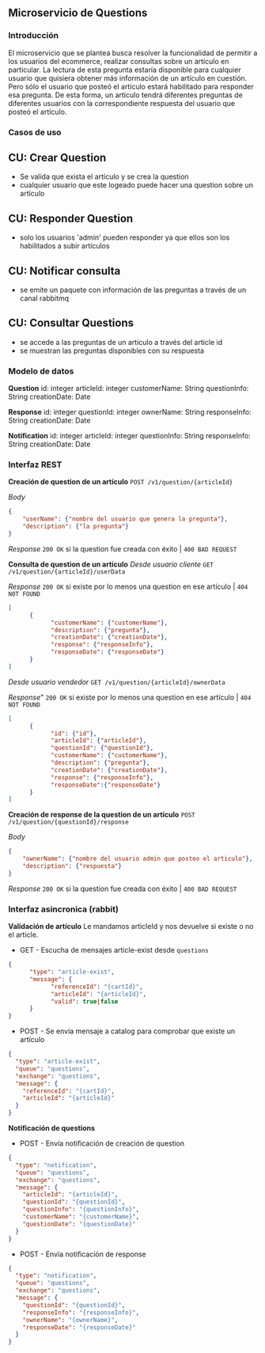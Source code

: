 ## Microservicio de Questions

### Introducción

El microservicio que se plantea busca resolver la funcionalidad de permitir a los usuarios del ecommerce, realizar consultas sobre un artículo en particular. La lectura de esta pregunta estaría disponible para cualquier usuario que quisiera obtener más información de un artículo en cuestión. Pero sólo el usuario que posteó el artículo estará habilitado para responder esa pregunta. De esta forma, un artículo tendrá diferentes preguntas de diferentes usuarios con la correspondiente respuesta del usuario que posteó el artículo.

### Casos de uso

## CU: Crear Question

- Se valida que exista el artículo y se crea la question
- cualquier usuario que este logeado puede hacer una question sobre un artículo

## CU: Responder Question

- solo los usuarios 'admin' pueden responder ya que ellos son los habilitados a subir artículos

## CU: Notificar consulta

- se emite un paquete con información de las preguntas a través de un canal rabbitmq

## CU: Consultar Questions

- se accede a las preguntas de un artículo a través del article id
- se muestran las preguntas disponibles con su respuesta

### Modelo de datos

**Question**
id: integer
articleId: integer
customerName: String
questionInfo: String
creationDate: Date

**Response**
id: integer
questionId: integer
ownerName: String
responseInfo: String
creationDate: Date

**Notification**
id: integer
articleId: integer
questionInfo: String
responseInfo: String
creationDate: Date

### Interfaz REST

**Creación de question de un artículo**
`POST /v1/question/{articleId}`

_Body_

```json
{
	"userName": {"nombre del usuario que genera la pregunta"},
	"description": {"la pregunta"}
}
```

_Response_
`200 OK` si la question fue creada con éxito | `400 BAD REQUEST`

**Consulta de question de un artículo**
_Desde usuario cliente_
`GET /v1/question/{articleId}/userData`

_Response_
`200 OK` si existe por lo menos una question en ese artículo | `404 N0T FOUND`

```json
[
      {
            "customerName": {"customerName"},
            "description": {"pregunta"},
            "creationDate": {"creationDate"},
            "response": {"responseInfo"},
            "responseDate": {"responseDate"}
      }
]
```

_Desde usuario vendedor_
`GET /v1/question/{articleId}/ownerData`

_Response_"
`200 OK` si existe por lo menos una question en ese artículo | `404 NOT FOUND`

```json
[
      {
            "id": {"id"},
            "articleId": {"articleId"},
            "questionId": {"questionId"},
            "customerName": {"customerName"},
            "description": {"pregunta"},
            "creationDate": {"creationDate"},
            "response": {"responseInfo"},
            "responseDate":{"responseDate"}
      }
]
```

**Creación de response de la question de un artículo**
`POST /v1/question/{questionId}/response`

_Body_

```json
{
	"ownerName": {"nombre del usuario admin que posteo el articulo"},
	"description": {"respuesta"}
}
```

_Response_
`200 OK` si la question fue creada con éxito | `400 BAD REQUEST`

### Interfaz asincronica (rabbit)

**Validación de artículo**
Le mandamos articleId y nos devuelve si existe o no el article.

- GET - Escucha de mensajes article-exist desde `questions`

```json
{
      "type": "article-exist",
      "message": {
            "referenceId": "{cartId}",
            "articleId": "{articleId}",
            "valid": true|false
      }
}
```

- POST - Se envía mensaje a catalog para comprobar que existe un artículo

```json
{
  "type": "article-exist",
  "queue": "questions",
  "exchange": "questions",
  "message": {
    "referenceId": "{cartId}",
    "articleId": "{articleId}"
  }
}
```

**Notificación de questions**

- POST - Envía notificación de creación de question

```json
{
  "type": "notification",
  "queue": "questions",
  "exchange": "questions",
  "message": {
    "articleId": "{articleId}",
    "questionId": "{questionId}",
    "questionInfo": "{questionInfo}",
    "customerName": "{customerName}",
    "questionDate": "{questionDate}"
  }
}
```

- POST - Envía notificación de response

```json
{
  "type": "notification",
  "queue": "questions",
  "exchange": "questions",
  "message": {
    "questionId": "{questionId}",
    "responseInfo": "{responseInfo}",
    "ownerName": "{ownerName}",
    "responseDate": "{responseDate}"
  }
}
```
